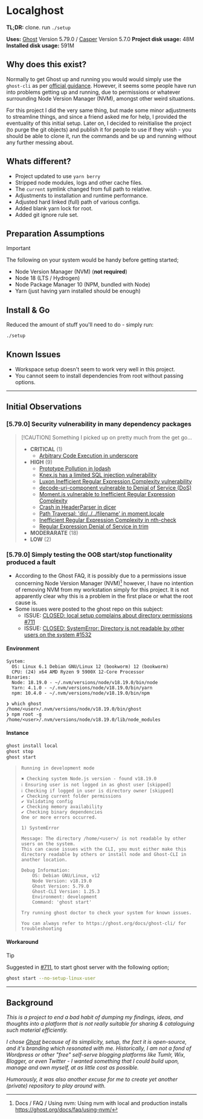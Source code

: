 # Localghost

**TL;DR:** clone. run `./setup`

**Uses:** [Ghost](https://github.com/tryghost/ghost) Version 5.79.0 / [Casper](https://github.com/tryghost/casper) Version 5.7.0
**Project disk usage:** 48M
**Installed disk usage:** 591M

## Why does this exist?

Normally to get Ghost up and running you would would simply use the `ghost-cli` as per [official guidance](https://github.com/TryGhost/Ghost?tab=readme-ov-file#quickstart-install). However, it seems some people have run into problems getting up and running, due to permissions or whatever surrounding Node Version Manager (NVM), amongst other weird situations.

For this project I did the very same thing, but made some minor adjustments to streamline things, and since a friend asked me for help, I provided the eventuality of this initial setup. Later on, I decided to reinitialise the project (to purge the git objects) and publish it for people to use if they wish - you should be able to clone it, run the commands and be up and running without any further messing about.

## Whats different?

- Project updated to use `yarn berry`
- Stripped node modules, logs and other cache files.
- The `current` symlink changed from full path to relative.
- Adjustments to installation and runtime performance.
- Adjusted hard linked (full) path of various configs.
- Added blank yarn lock for root.
- Added git ignore rule set.

## Preparation Assumptions

> [!IMPORTANT]
> The following on your system would be handy before getting started;
>
> - Node Version Manager (NVM) (**not required**)
> - Node 18 (LTS / Hydrogen)
> - Node Package Manager 10 (NPM, bundled with Node)
> - Yarn (just having yarn installed should be enough)
>

## Install & Go

Reduced the amount of stuff you'll need to do - simply run:

```sh
./setup
```

## Known Issues

- Workspace setup doesn't seem to work very well in this project.
- You cannot seem to install dependencies from root without passing options.

---

## Initial Observations

### [5.79.0] Security vulnerability in many dependency packages

>
> [!CAUTION]
> Something I picked up on pretty much from the get go...
>
> - **CRITICAL** (1)
>   - [Arbitrary Code Execution in underscore](https://github.com/caminashell/localghost/security/dependabot/34)
> - **HIGH** (9)
>   - [Prototype Pollution in lodash](https://github.com/caminashell/localghost/security/dependabot/60)
>   - [Knex.js has a limited SQL injection vulnerability](https://github.com/caminashell/localghost/security/dependabot/50)
>   - [Luxon Inefficient Regular Expression Complexity vulnerability](https://github.com/caminashell/localghost/security/dependabot/49)
>   - [decode-uri-component vulnerable to Denial of Service (DoS)](https://github.com/caminashell/localghost/security/dependabot/45)
>   - [Moment.js vulnerable to Inefficient Regular Expression Complexity](https://github.com/caminashell/localghost/security/dependabot/42)
>   - [Crash in HeaderParser in dicer](https://github.com/caminashell/localghost/security/dependabot/40)
>   - [Path Traversal: 'dir/../../filename' in moment.locale](https://github.com/caminashell/localghost/security/dependabot/39)
>   - [Inefficient Regular Expression Complexity in nth-check](https://github.com/caminashell/localghost/security/dependabot/36)
>   - [Regular Expression Denial of Service in trim](https://github.com/caminashell/localghost/security/dependabot/35)
> - **MODERARATE** (18)
> - **LOW** (2)
>

### [5.79.0] Simply testing the OOB start/stop functionality produced a fault

- According to the Ghost FAQ, it is possibly due to a permissions issue concerning Node Version Manager (NVM)[^1] however, I have no intention of removing NVM from my workstation simply for this project. It is not apparently clear why this is a problem in the first place or what the root cause is.
- Some issues were posted to the ghost repo on this subject:
  - ISSUE: [CLOSED: local setup complains about directory permissions #711](https://github.com/TryGhost/Ghost-CLI/issues/711)
  - ISSUE: [CLOSED: SystemError: Directory is not readable by other users on the system #1532](https://github.com/TryGhost/Ghost-CLI/issues/1532)

#### Environment

```log
System:
  OS: Linux 6.1 Debian GNU/Linux 12 (bookworm) 12 (bookworm)
  CPU: (24) x64 AMD Ryzen 9 5900X 12-Core Processor
Binaries:
  Node: 18.19.0 - ~/.nvm/versions/node/v18.19.0/bin/node
  Yarn: 4.1.0 - ~/.nvm/versions/node/v18.19.0/bin/yarn
  npm: 10.4.0 - ~/.nvm/versions/node/v18.19.0/bin/npm
```

```git
❯ which ghost
/home/<user>/.nvm/versions/node/v18.19.0/bin/ghost
❯ npm root -g
/home/<user>/.nvm/versions/node/v18.19.0/lib/node_modules
```

#### Instance

```sh
ghost install local
ghost stop
ghost start
```

> ```git
> Running in development mode
>
> ✖ Checking system Node.js version - found v18.19.0
> ℹ Ensuring user is not logged in as ghost user [skipped]
> ℹ Checking if logged in user is directory owner [skipped]
> ✔ Checking current folder permissions
> ✔ Validating config
> ✔ Checking memory availability
> ✔ Checking binary dependencies
> One or more errors occurred.
>
> 1) SystemError
>
> Message: The directory /home/<user>/ is not readable by other users on the system.
> This can cause issues with the CLI, you must either make this directory readable by others or install node and Ghost-CLI in another location.
>
> Debug Information:
>     OS: Debian GNU/Linux, v12
>     Node Version: v18.19.0
>     Ghost Version: 5.79.0
>     Ghost-CLI Version: 1.25.3
>     Environment: development
>     Command: 'ghost start'
>
> Try running ghost doctor to check your system for known issues.
>
> You can always refer to https://ghost.org/docs/ghost-cli/ for troubleshooting
> ```

#### Workaround

> [!TIP]
> Suggested in [#711](https://github.com/TryGhost/Ghost-CLI/issues/711), to start ghost server with the following option;
>
> ```sh
> ghost start --no-setup-linux-user
> ```
>

---

## Background

*This is a project to end a bad habit of dumping my findings, ideas, and thoughts into a platform that is not really suitable for sharing & cataloguing such material efficiently.*

*I chose [Ghost](https://github.com/TryGhost/Ghost) because of its simplicity, setup, the fact it is open-source, and it's branding which resonated with me. Historically, I am not a fond of Wordpress or other "free" self-serve blogging platforms like Tumlr, Wix, Blogger, or even Twitter - I wanted something that I could build upon, manage and own myself, at as little cost as possible.*

*Humorously, it was also another excuse for me to create yet another (private) repository to play around with.*


[^1]: Docs / FAQ / Using nvm: Using nvm with local and production installs https://ghost.org/docs/faq/using-nvm/
